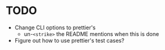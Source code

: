 # TODO

* Change CLI options to prettier's
  * un-`<strike>` the README mentions when this is done
* Figure out how to use prettier's test cases?
